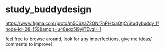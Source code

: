 # study_buddydesign
https://www.figma.com/proto/m5C6za72QNr7nPHtxaQtjC/Studybuddy_1?node-id=28-159&amp;t=u48eqx5I9yiTEyqH-1

feel free to browse around, look for any imperfections, give me ideas/ comments to improve!
